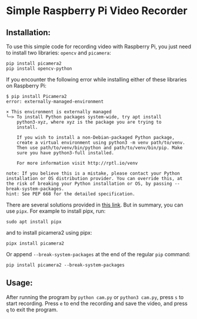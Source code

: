 # Simple Raspberry Pi Video Recorder

## Installation:
To use this simple code for recording video with Raspberry Pi, you just need to install two libraries: `opencv` and `picamera`:
```
pip install picamera2
pip install opencv-python
```

If you encounter the following error while installing either of these libraries on Raspberry Pi:
```
$ pip install Picamera2
error: externally-managed-environment

× This environment is externally managed
╰─> To install Python packages system-wide, try apt install
    python3-xyz, where xyz is the package you are trying to
    install.
    
    If you wish to install a non-Debian-packaged Python package,
    create a virtual environment using python3 -m venv path/to/venv.
    Then use path/to/venv/bin/python and path/to/venv/bin/pip. Make
    sure you have python3-full installed.
    
    For more information visit http://rptl.io/venv

note: If you believe this is a mistake, please contact your Python installation or OS distribution provider. You can override this, at the risk of breaking your Python installation or OS, by passing --break-system-packages.
hint: See PEP 668 for the detailed specification.
```
There are several solutions provided in [this link](https://askubuntu.com/questions/1465218/pip-error-on-ubuntu-externally-managed-environment-%C3%97-this-environment-is-extern). But in summary, you can use `pipx`. For example to install pipx, run:
```
sudo apt install pipx
```
and to install picamera2 using pipx:
```
pipx install picamera2
```
Or append `--break-system-packages` at the end of the regular `pip` command:
```
pip install picamera2 --break-system-packages
```

## Usage:
After running the program by `python cam.py` or `python3 cam.py`, press `s` to start recording. Press `e` to end the recording and save the video, and press `q` to exit the program.
